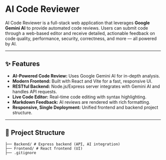 # AI Code Reviewer

AI Code Reviewer is a full-stack web application that leverages **Google Gemini AI** to provide automated code reviews. Users can submit code through a web-based editor and receive detailed, actionable feedback on code quality, performance, security, correctness, and more — all powered by AI.

---

## ✨ Features

- **AI-Powered Code Review:** Uses Google Gemini AI for in-depth analysis.
- **Modern Frontend:** Built with React and Vite for a fast, responsive UI.
- **RESTful Backend:** Node.js/Express server integrates with Gemini AI and handles API requests.
- **Live Code Editor:** Real-time code editing with syntax highlighting.
- **Markdown Feedback:** AI reviews are rendered with rich formatting.
- **Responsive, Single Deployment:** Unified frontend and backend project structure.

---

## 📁 Project Structure

```
├── Backend/ # Express backend (API, AI integration)
├── Frontend/ # React frontend (UI)
├── .gitignore
```
